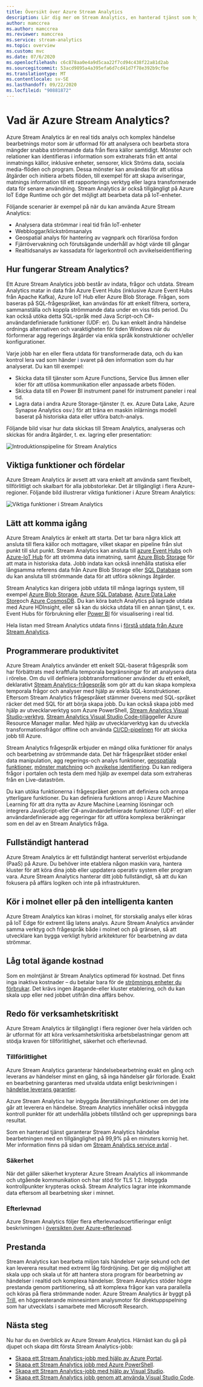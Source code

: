 ```yaml
---
title: Översikt över Azure Stream Analytics
description: Lär dig mer om Stream Analytics, en hanterad tjänst som hjälper dig att analysera data i realtid som skickats från IoT (Internet of Things).
author: mamccrea
ms.author: mamccrea
ms.reviewer: mamccrea
ms.service: stream-analytics
ms.topic: overview
ms.custom: mvc
ms.date: 07/6/2020
ms.openlocfilehash: c6c878aa0e4a9d5caa22f7cd94c438f22a81d2ab
ms.sourcegitcommit: 53acd9895a4a395efa6d7cd41d7f78e392b9cfbe
ms.translationtype: MT
ms.contentlocale: sv-SE
ms.lasthandoff: 09/22/2020
ms.locfileid: "90881872"
---
```

# <a name="what-is-azure-stream-analytics"></a>Vad är Azure Stream Analytics?

Azure Stream Analytics är en real tids analys och komplex händelse bearbetnings motor som är utformad för att analysera och bearbeta stora mängder snabba strömmande data från flera källor samtidigt. Mönster och relationer kan identifieras i information som extraherats från ett antal inmatnings källor, inklusive enheter, sensorer, klick Ströms data, sociala media-flöden och program. Dessa mönster kan användas för att utlösa åtgärder och initiera arbets flöden, till exempel för att skapa aviseringar, matnings information till ett rapporterings verktyg eller lagra transformerade data för senare användning. Stream Analytics är också tillgängligt på Azure IoT Edge Runtime och gör det möjligt att bearbeta data på IoT-enheter. 

Följande scenarier är exempel på när du kan använda Azure Stream Analytics:

* Analysera data strömmar i real tid från IoT-enheter
* Webbloggar/klickströmsanalys
* Geospatial analys för hantering av vagnpark och förarlösa fordon
* Fjärrövervakning och förutsägande underhåll av högt värde till gångar
* Realtidsanalys av kassadata för lagerkontroll och avvikelseidentifiering

## <a name="how-does-stream-analytics-work"></a>Hur fungerar Stream Analytics?

Ett Azure Stream Analytics jobb består av indata, frågor och utdata. Stream Analytics matar in data från Azure Event Hubs (inklusive Azure Event Hubs från Apache Kafka), Azure IoT Hub eller Azure Blob Storage. Frågan, som baseras på SQL-frågespråket, kan användas för att enkelt filtrera, sortera, sammanställa och koppla strömmande data under en viss tids period. Du kan också utöka detta SQL-språk med Java Script-och C#-användardefinierade funktioner (UDF: er). Du kan enkelt ändra händelse ordnings alternativen och varaktigheten för tiden Windows när du förformerar agg regerings åtgärder via enkla språk konstruktioner och/eller konfigurationer.

Varje jobb har en eller flera utdata för transformerade data, och du kan kontrol lera vad som händer i svaret på den information som du har analyserat. Du kan till exempel:

* Skicka data till tjänster som Azure Functions, Service Bus ämnen eller köer för att utlösa kommunikation eller anpassade arbets flöden.
* Skicka data till en Power BI instrument panel för instrument paneler i real tid.
* Lagra data i andra Azure Storage-tjänster (t. ex. Azure Data Lake, Azure Synapse Analytics osv.) för att träna en maskin inlärnings modell baserat på historiska data eller utföra batch-analys.

Följande bild visar hur data skickas till Stream Analytics, analyseras och skickas för andra åtgärder, t. ex. lagring eller presentation:

![Introduktionspipeline för Stream Analytics](./media/stream-analytics-introduction/stream-analytics-e2e-pipeline.png)

## <a name="key-capabilities-and-benefits"></a>Viktiga funktioner och fördelar

Azure Stream Analytics är avsett att vara enkelt att använda samt flexibelt, tillförlitligt och skalbart för alla jobbstorlekar. Det är tillgängligt i flera Azure-regioner. Följande bild illustrerar viktiga funktioner i Azure Stream Analytics:

![Viktiga funktioner i Stream Analytics](./media/stream-analytics-introduction/stream-analytics-key-capabilities.png)

## <a name="ease-of-getting-started"></a>Lätt att komma igång

Azure Stream Analytics är enkelt att starta. Det tar bara några klick att ansluta till flera källor och mottagare, vilket skapar en pipeline från slut punkt till slut punkt. Stream Analytics kan ansluta till [azure Event Hubs](/azure/event-hubs/) och [Azure-IoT Hub](/azure/iot-hub/) för att strömma data inmatning, samt [Azure Blob Storage](/azure/storage/common/storage-introduction) för att mata in historiska data. Jobb indata kan också innehålla statiska eller långsamma referens data från Azure Blob Storage eller [SQL Database](stream-analytics-use-reference-data.md#azure-sql-database) som du kan ansluta till strömmande data för att utföra söknings åtgärder.

Stream Analytics kan dirigera jobb utdata till många lagrings system, till exempel [Azure Blob Storage](/azure/storage/common/storage-introduction), [Azure SQL Database](/azure/sql-database/), [Azure Data Lake Store](/azure/data-lake-store/)och [Azure CosmosDB](/azure/cosmos-db/introduction). Du kan köra batch Analytics på lagrade utdata med Azure HDInsight, eller så kan du skicka utdata till en annan tjänst, t. ex. Event Hubs för förbrukning eller [Power BI](https://docs.microsoft.com/power-bi/) för visualisering i real tid.

Hela listan med Stream Analytics utdata finns i [förstå utdata från Azure Stream Analytics](stream-analytics-define-outputs.md).

## <a name="programmer-productivity"></a>Programmerare produktivitet

Azure Stream Analytics använder ett enkelt SQL-baserat frågespråk som har förbättrats med kraftfulla temporala begränsningar för att analysera data i rörelse. Om du vill definiera jobbtransformationer använder du ett enkelt, deklarativt [Stream Analytics-frågespråk](https://docs.microsoft.com/stream-analytics-query/stream-analytics-query-language-reference) som gör att du kan skapa komplexa temporala frågor och analyser med hjälp av enkla SQL-konstruktioner. Eftersom Stream Analytics frågespråket stämmer överens med SQL-språket räcker det med SQL för att börja skapa jobb. Du kan också skapa jobb med hjälp av utvecklarverktyg som Azure PowerShell, [Stream Analytics Visual Studio-verktyg](stream-analytics-tools-for-visual-studio-install.md), [Stream Analytics Visual Studio Code-tillägg](quick-create-visual-studio-code.md)eller Azure Resource Manager mallar. Med hjälp av utvecklarverktyg kan du utveckla transformationsfrågor offline och använda [CI/CD-pipelinen](stream-analytics-tools-for-visual-studio-cicd.md) för att skicka jobb till Azure.

Stream Analytics frågespråk erbjuder en mängd olika funktioner för analys och bearbetning av strömmande data. Det här frågespråket stöder enkel data manipulation, agg regerings-och analys funktioner, [geospatiala funktioner](https://docs.microsoft.com/azure/stream-analytics/stream-analytics-geospatial-functions), [mönster matchning](https://docs.microsoft.com/stream-analytics-query/match-recognize-stream-analytics) och [avvikelse identifiering](https://docs.microsoft.com/azure/stream-analytics/stream-analytics-machine-learning-anomaly-detection). Du kan redigera frågor i portalen och testa dem med hjälp av exempel data som extraheras från en Live-dataström.

Du kan utöka funktionerna i frågespråket genom att definiera och anropa ytterligare funktioner. Du kan definiera funktions anrop i Azure Machine Learning för att dra nytta av Azure Machine Learning lösningar och integrera JavaScript-eller C#-användardefinierade funktioner (UDF: er) eller användardefinierade agg regeringar för att utföra komplexa beräkningar som en del av en Stream Analytics fråga.

## <a name="fully-managed"></a>Fullständigt hanterad

Azure Stream Analytics är ett fullständigt hanterat serverlöst erbjudande (PaaS) på Azure. Du behöver inte etablera någon maskin vara, hantera kluster för att köra dina jobb eller uppdatera operativ system eller program vara. Azure Stream Analytics hanterar ditt jobb fullständigt, så att du kan fokusera på affärs logiken och inte på infrastrukturen.

## <a name="run-in-the-cloud-or-on-the-intelligent-edge"></a>Kör i molnet eller på den intelligenta kanten

Azure Stream Analytics kan köras i molnet, för storskalig analys eller köras på IoT Edge för extremt låg latens analys. Azure Stream Analytics använder samma verktyg och frågespråk både i molnet och på gränsen, så att utvecklare kan bygga verkligt hybrid arkitekturer för bearbetning av data strömmar. 

## <a name="low-total-cost-of-ownership"></a>Låg total ägande kostnad

Som en molntjänst är Stream Analytics optimerad för kostnad. Det finns inga inaktiva kostnader – du betalar bara för de [strömnings enheter du förbrukar](stream-analytics-streaming-unit-consumption.md). Det krävs ingen åtagande-eller kluster etablering, och du kan skala upp eller ned jobbet utifrån dina affärs behov.

## <a name="mission-critical-ready"></a>Redo för verksamhetskritiskt

Azure Stream Analytics är tillgängligt i flera regioner över hela världen och är utformat för att köra verksamhetskritiska arbetsbelastningar genom att stödja kraven för tillförlitlighet, säkerhet och efterlevnad.

### <a name="reliability"></a>Tillförlitlighet

Azure Stream Analytics garanterar händelsebearbetning exakt en gång och leverans av händelser minst en gång, så inga händelser går förlorade. Exakt en bearbetning garanteras med utvalda utdata enligt beskrivningen i [händelse leverans garantier](/stream-analytics-query/event-delivery-guarantees-azure-stream-analytics).

Azure Stream Analytics har inbyggda återställningsfunktioner om det inte går att leverera en händelse. Stream Analytics innehåller också inbyggda kontroll punkter för att underhålla jobbets tillstånd och ger upprepnings bara resultat.

Som en hanterad tjänst garanterar Stream Analytics händelse bearbetningen med en tillgänglighet på 99,9% på en minuters kornig het. Mer information finns på sidan om [Stream Analytics service avtal](https://azure.microsoft.com/support/legal/sla/stream-analytics/v1_0/) . 

### <a name="security"></a>Säkerhet

När det gäller säkerhet krypterar Azure Stream Analytics all inkommande och utgående kommunikation och har stöd för TLS 1.2. Inbyggda kontrollpunkter krypteras också. Stream Analytics lagrar inte inkommande data eftersom all bearbetning sker i minnet.

### <a name="compliance"></a>Efterlevnad

Azure Stream Analytics följer flera efterlevnadscertifieringar enligt beskrivningen i [översikten över Azure-efterlevnad](https://gallery.technet.microsoft.com/Overview-of-Azure-c1be3942). 

## <a name="performance"></a>Prestanda

Stream Analytics kan bearbeta miljon tals händelser varje sekund och det kan leverera resultat med extremt låg fördröjning. Det ger dig möjlighet att skala upp och skala ut för att hantera stora program för bearbetning av händelser i realtid och komplexa händelser. Stream Analytics stöder högre prestanda genom partitionering, så att komplexa frågor kan vara parallella och köras på flera strömmande noder. Azure Stream Analytics är byggt på [Trill](https://github.com/Microsoft/Trill), en högpresterande minnesintern analysmotor för direktuppspelning som har utvecklats i samarbete med Microsoft Research.

## <a name="next-steps"></a>Nästa steg

Nu har du en överblick av Azure Stream Analytics. Härnäst kan du gå på djupet och skapa ditt första Stream Analytics-jobb:

* [Skapa ett Stream Analytics-jobb med hjälp av Azure Portal](stream-analytics-quick-create-portal.md).
* [Skapa ett Stream Analytics jobb med Azure PowerShell](stream-analytics-quick-create-powershell.md).
* [Skapa ett Stream Analytics-jobb med hjälp av Visual Studio](stream-analytics-quick-create-vs.md).
* [Skapa ett Stream Analytics jobb genom att använda Visual Studio Code](quick-create-visual-studio-code.md).
